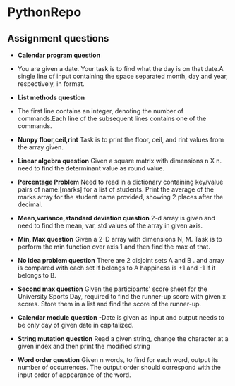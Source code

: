 # PythonRepo

## Assignment questions ##
 
- **Calendar program question**
 
-   You are given a date. Your task is to find what the day is on that date.A single line of input containing the space separated month, day and year, respectively, in format.

- **List methods question**

- The first line contains an integer, denoting the number of commands.Each line of the subsequent lines contains one of the commands.
- **Nunpy floor,ceil,rint**
  Task is to print the floor, ceil, and rint values from the array given.
- **Linear algebra question**
  Given a square matrix with dimensions n X n. need to find the determinant value as round value.
- **Percentage Problem**
  Need to read in a dictionary containing key/value pairs of name:[marks] for a list of students. Print the average of the marks array for the student name provided, showing 2 places after the decimal.
- **Mean,variance,standard deviation question**
  2-d array is given and need to find the mean, var, std values of the array in given axis.
- **Min, Max question**
  Given a 2-D array with dimensions N, M. Task is to perform the min function over axis 1 and then find the max of that.
- **No idea problem question**
  There are 2 disjoint sets A and B . and array is compared with each set if belongs to A happiness is +1 and -1 if it belongs to B.
- **Second max question**
  Given the participants' score sheet for the University Sports Day, required to find the runner-up score with given x scores. Store them in a list and find the score of the runner-up.
- **Calendar module question**
 -Date is given as input and output needs to be only day of given date in capitalized.

- **String mutation question**
  Read a given string, change the character at a given index and then print the modified string
- **Word order question**
  Given n words, to find for each word, output its number of occurrences. The output order should correspond with the input order of appearance of the word.
